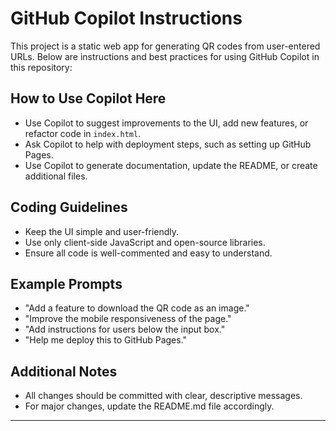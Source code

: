 # GitHub Copilot Instructions

This project is a static web app for generating QR codes from user-entered URLs. Below are instructions and best practices for using GitHub Copilot in this repository:

## How to Use Copilot Here
- Use Copilot to suggest improvements to the UI, add new features, or refactor code in `index.html`.
- Ask Copilot to help with deployment steps, such as setting up GitHub Pages.
- Use Copilot to generate documentation, update the README, or create additional files.

## Coding Guidelines
- Keep the UI simple and user-friendly.
- Use only client-side JavaScript and open-source libraries.
- Ensure all code is well-commented and easy to understand.

## Example Prompts
- "Add a feature to download the QR code as an image."
- "Improve the mobile responsiveness of the page."
- "Add instructions for users below the input box."
- "Help me deploy this to GitHub Pages."

## Additional Notes
- All changes should be committed with clear, descriptive messages.
- For major changes, update the README.md file accordingly.

---
Generated by GitHub Copilot for project guidance.
